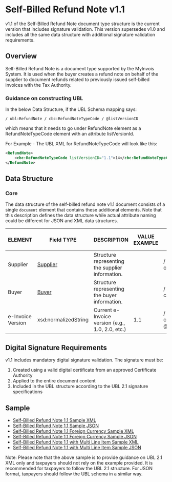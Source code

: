 # Self-Billed Refund Note v1.1

v1.1 of the Self-Billed Refund Note document type structure is the current version that includes signature validation. This version supersedes v1.0 and includes all the same data structure with additional signature validation requirements.

## Overview

Self-Billed Refund Note is a document type supported by the MyInvois System. It is used when the buyer creates a refund note on behalf of the supplier to document refunds related to previously issued self-billed invoices with the Tax Authority.

### Guidance on constructing UBL

In the below Data Structure, if the UBL Schema mapping says:

`/ ubl:RefundNote / cbc:RefundNoteTypeCode / @listVersionID`

which means that it needs to go under RefundNote element as a RefundNoteTypeCode element with an attribute listVersionId.

For Example - The UBL XML for RefundNoteTypeCode will look like this:

```xml
<RefundNote>
    <cbc:RefundNoteTypeCode listVersionID="1.1">14</cbc:RefundNoteTypeCode>
</RefundNote>
```

## Data Structure

### Core

The data structure of the self-billed refund note v1.1 document consists of a single `document` element that contains these additional elements. Note that this description defines the data structure while actual attribute naming could be different for JSON and XML data structures.

| ELEMENT | Field TYPE | DESCRIPTION | VALUE EXAMPLE | UBL Schema Mapping | Mandatory | Number of Chars | Cardinality |
|---------|------------|-------------|---------------|-------------------|-----------|----------------|-------------|
| Supplier | [Supplier](#supplier) | Structure representing the supplier information. | | / ubl:RefundNote / cac:AccountingSupplierParty | Mandatory | | |
| Buyer | [Buyer](#buyer) | Structure representing the buyer information. | | / ubl:RefundNote / cac:AccountingCustomerParty | Mandatory | | |
| e-Invoice Version | xsd:normalizedString | Current e-Invoice version (e.g., 1.0, 2.0, etc.) | 1.1 | / ubl:RefundNote / cbc:RefundNoteTypeCode / @listVersionID | Mandatory | 5 | [1-1] |

## Digital Signature Requirements

v1.1 includes mandatory digital signature validation. The signature must be:
1. Created using a valid digital certificate from an approved Certificate Authority
2. Applied to the entire document content
3. Included in the UBL structure according to the UBL 2.1 signature specifications

## Sample

- [Self-Billed Refund Note 1.1 Sample XML](/files/sdksamples/1.1-SelfBilledRefundNote-Sample.xml)
- [Self-Billed Refund Note 1.1 Sample JSON](/files/sdksamples/1.1-SelfBilledRefundNote-Sample.json) 
- [Self-Billed Refund Note 1.1 Foreign Currency Sample XML](/files/sdksamples/1.1-SelfBilledRefundNote-ForeignCurrency-Sample.xml)
- [Self-Billed Refund Note 1.1 Foreign Currency Sample JSON](/files/sdksamples/1.1-SelfBilledRefundNote-ForeignCurrency-Sample.json)
- [Self-Billed Refund Note 1.1 with Multi Line Item Sample XML](/files/sdksamples/1.1-SelfBilledRefundNote-MultiLineItem-Sample.xml)
- [Self-Billed Refund Note 1.1 with Multi Line Item Sample JSON](/files/sdksamples/1.1-SelfBilledRefundNote-MultiLineItem-Sample.json)

Note: Please note that the above sample is to provide guidance on UBL 2.1 XML only and taxpayers should not rely on the example provided. It is recommended for taxpayers to follow the UBL 2.1 structure. For JSON format, taxpayers should follow the UBL schema in a similar way. 